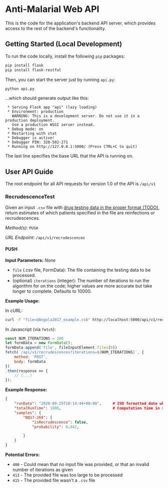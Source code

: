 # Anti-Malarial Web API

This is the code for the application's backend API server, which provides access to the rest of the backend's functionality.

## Getting Started (Local Development)

To run the code locally, install the following `pip` packages:

```bash
pip install flask
pip install flask-restful
```

Then, you can start the server just by running `api.py`:

```bash
python api.py
```

...which should generate output like this:

```
 * Serving Flask app "api" (lazy loading)
 * Environment: production
   WARNING: This is a development server. Do not use it in a production deployment.
   Use a production WSGI server instead.
 * Debug mode: on
 * Restarting with stat
 * Debugger is active!
 * Debugger PIN: 320-502-271
 * Running on http://127.0.0.1:5000/ (Press CTRL+C to quit)
```

The last line specifies the base URL that the API is running on.

## User API Guide

The root endpoint for all API requests for version 1.0 of the API is `/api/v1`

### RecrudescenceTest

Given an input `.csv` file with [drug testing data in the proper format (TODO)](), return estimates of which patients specified in the file are reinfections or recrudescences.

*Method(s):* `PUSH`

*URL Endpoint:* `/api/v1/recrudescences`

#### PUSH

**Input Parameters:** *None*

-   `file` (.csv file, FormData): The file containing the testing data to be processed.
-   (optional) `iterations` (integer): The number of iterations to run the algorithm for on the code; higher values are more accurate but take longer to complete. Defaults to 10000.

**Example Usage:**

In cURL:

```bash
curl -F "file=@Angola2017_example.csb" http://localhost:5000/api/v1/recrudescences?iterations=10

```

In Javascript (via `fetch`):

```javascript
const NUM_ITERATIONS = 100
let formData = new FormData();
formData.append('file', fileInputElement.files[0])
fetch(`/api/v1/recrudescences?iterations=${NUM_ITERATIONS}`, {
    method: 'POST',
    body: formData
})
.then(response => {
    // (...)
});
```

**Example Response:**

```json
{
    "runDate": "2020-09-25T18:14:44+00:00",     # ISO formatted date when request was completed
    "totalRunTime": 1806,                       # Computation time in seconds
    "samples": {
        "BQ17-269": {
            "isRecrudescence": false,
            "probability": 0.842,

        }
    }
}
```

**Potential Errors:**
-   `400` - Could mean that no input file was provided, or that an invalid number of iterations as given
-   `413` - The provided file was too large to be processed
-   `415` - The provided file wasn't a `.csv` file
